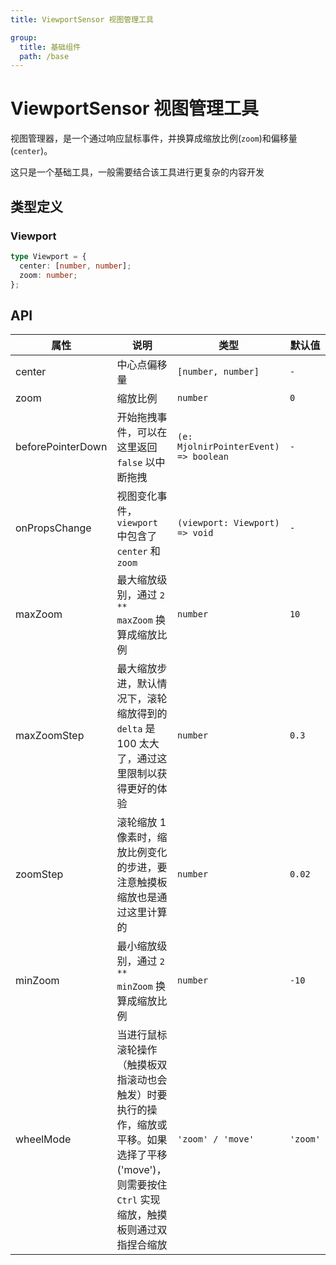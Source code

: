 ```yaml
---
title: ViewportSensor 视图管理工具

group:
  title: 基础组件
  path: /base
---
```


# ViewportSensor 视图管理工具

视图管理器，是一个通过响应鼠标事件，并换算成缩放比例(`zoom`)和偏移量(`center`)。

这只是一个基础工具，一般需要结合该工具进行更复杂的内容开发

## 类型定义

### Viewport

```ts | pure
type Viewport = {
  center: [number, number];
  zoom: number;
};
```

## API

| 属性              | 说明                                                                                                                                                 | 类型                                  | 默认值   |
| ----------------- | ---------------------------------------------------------------------------------------------------------------------------------------------------- | ------------------------------------- | -------- |
| center            | 中心点偏移量                                                                                                                                         | `[number, number]`                    | `-`      |
| zoom              | 缩放比例                                                                                                                                             | `number`                              | `0`      |
| beforePointerDown | 开始拖拽事件，可以在这里返回 `false` 以中断拖拽                                                                                                      | `(e: MjolnirPointerEvent) => boolean` | `-`      |
| onPropsChange     | 视图变化事件，`viewport` 中包含了 `center` 和 `zoom`                                                                                                 | `(viewport: Viewport) => void`        | `-`      |
| maxZoom           | 最大缩放级别，通过 `2 ** maxZoom` 换算成缩放比例                                                                                                     | `number`                              | `10`     |
| maxZoomStep       | 最大缩放步进，默认情况下，滚轮缩放得到的 `delta` 是 100 太大了，通过这里限制以获得更好的体验                                                         | `number`                              | `0.3`    |
| zoomStep          | 滚轮缩放 1 像素时，缩放比例变化的步进，要注意触摸板缩放也是通过这里计算的                                                                            | `number`                              | `0.02`   |
| minZoom           | 最小缩放级别，通过 `2 ** minZoom` 换算成缩放比例                                                                                                     | `number`                              | `-10`    |
| wheelMode         | 当进行鼠标滚轮操作（触摸板双指滚动也会触发）时要执行的操作，缩放或平移。如果选择了平移('move')，则需要按住 `Ctrl` 实现缩放，触摸板则通过双指捏合缩放 | `'zoom' / 'move'`                     | `'zoom'` |
